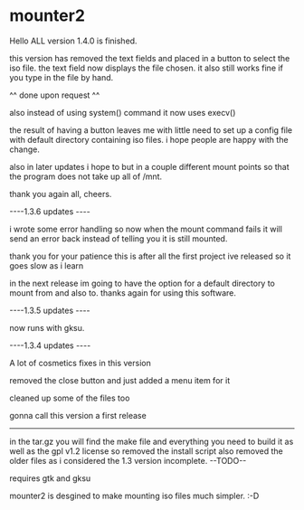 mounter2
========

Hello ALL version 1.4.0 is finished.

this version has removed the text fields and placed in a button to
select the iso file.  the text field now displays the file chosen.
it also still works fine if you type in the file by hand.

^^ done upon request ^^

also instead of using system() command it now uses execv()

the result of having a button leaves me with little need to set up
a config file with default directory containing iso files.
i hope people are happy with the change.

also in later updates i hope to but in a couple different mount
points so that the program does not take up all of /mnt.

thank you again all,
cheers.

----1.3.6 updates ----

i wrote some error handling so now when the mount command
fails it will send an error back instead of telling you it is
still mounted.

thank you for your patience this is after all the first
project ive released so it goes slow as i learn

in the next release im going to have the option for a default
directory to mount from and also to.  thanks again for using this software.

----1.3.5 updates ----


now runs with gksu.

----1.3.4 updates ----

A lot of cosmetics fixes in this version

removed the close button and just added a menu item for it

cleaned up some of the files too 

gonna call this version a first release

----------------------------------------

in the tar.gz you will find the make file
and everything you need to build it
as well as the gpl v1.2 license
so removed the install script
also removed the older files as i considered
the 1.3 version incomplete.
--TODO--

requires gtk and gksu

mounter2 is desgined to make mounting iso files
much simpler. :-D

